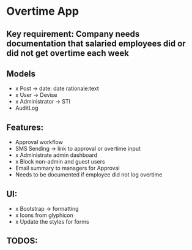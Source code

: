 # Overtime App

## Key requirement: Company needs documentation that salaried employees did or did not get overtime each week

## Models
- x Post -> date: date rationale:text
- x User -> Devise
- x Administrator -> STI
- AuditLog

## Features:
- Approval workflow
- SMS Sending -> link to approval or overtime input
- x Administrate admin dashboard
- x Block non-admin and guest users
- Email summary to managers for Approval
- Needs to be documented if employee did not log overtime

## UI:
- x Bootstrap -> formatting
- x Icons from glyphicon
- x Update the styles for forms

## TODOS:
  
